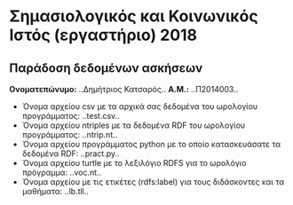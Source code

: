 # Σημασιολογικός και Κοινωνικός Ιστός (εργαστήριο) 2018
## Παράδοση δεδομένων ασκήσεων

**Ονοματεπώνυμο:** ..Δημήτριος Κατσαρός..
**Α.Μ.:** ..Π2014003..

* Όνομα αρχείου csv με τα αρχικά σας δεδομένα του ωρολογίου προγράμματος: ..test.csv..
* Όνομα αρχείου ntriples με τα δεδομένα RDF του ωρολογίου προγράμματος: ..ntrip.nt..
* Όνομα αρχείου προγράμματος python με το οποίο κατασκευάσατε τα δεδομένα RDF: ..pract.py..
* Όνομα αρχείου turtle με το λεξιλόγιο RDFS για το ωρολόγιο πρόγραμμα: ..voc.nt..
* Όνομα αρχείου με τις ετικέτες (rdfs:label) για τους διδάσκοντες και τα μαθήματα: ..lb.tll..


